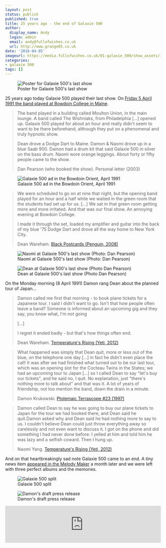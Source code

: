```yaml
---
layout: post
status: publish
published: true
title: 25 years ago - the end of Galaxie 500
author:
  display_name: Andy
  login: admin
  email: andy@fullofwishes.co.uk
  url: http://www.grange85.co.uk
date: '2016-04-05'
imageurl: https://media.fullofwishes.co.uk/01-galaxie_500/show_assets/1991-04-05/19910405-galaxie-500-bowdoin-college-04.jpg
categories:
- galaxie 500
tags: []
---
```

<figure class="caption aligncenter"><img src="https://media.fullofwishes.co.uk/01-galaxie_500/show_assets/1991-04-05/19910405-galaxie-500-bowdoin-college-05.jpg" alt="Poster for Galaxie 500's last show" /><figcaption class="caption-text">Poster for Galaxie 500's last show</figcaption></figure>
<p class="lead">25 years ago today Galaxie 500 played their last show. On <a href="/database/galaxie-500/shows/1991/1991-04-05-galaxie-500-bowdoin-college-brunswick-me-usa/">Friday 5 April 1991 the band played at Bowdoin College in Maine</a>.</p>
<blockquote>
	<p>The band played in a building called Moulton Union, in the main lounge. A band called The Wishniaks, from Philadelphia [&hellip;] opened up. Galaxie 500 played for about an hour and really didn't seem to want to be there beforehand, although they put on a phenomenal and truly hypnotic show.</p>
	<p>Dean drove a Dodge Dart to Maine. Damon & Naomi drove up in a blue Saab 900. Damon had a drum kit that said Galaxie 500 in silver on the bass drum. Naomi wore orange leggings. About forty or fifty people came to the show.</p>
	<footer>Dan Pearson (who booked the show). Personal letter (2003)</footer>
</blockquote>
<figure class="caption aligncenter"><img src="https://media.fullofwishes.co.uk/01-galaxie_500/pictures/bowdoin-orient-1991-04-05-galaxie-500.jpg" alt="Galaxie 500 ad in the Bowdoin Orient, April 1991" /><figcaption class="caption-text">Galaxie 500 ad in the Bowdoin Orient, April 1991</figcaption></figure>

<blockquote>
	<p>We were scheduled to go on at nine that night, but the opening band played for an hour and a half while we waited in the green room that the students had set up for us. [&hellip;] We sat in that green room getting more and more irritated. And that was our final show. An annoying evening at Bowdoin College.</p>
	<p>I made it through the set, loaded my amplifier and guitar into the back of my blue '75 Dodge Dart and drove all the way home to New York City.</p>
	<footer>Dean Wareham. <a href="http://amzn.to/1RAuO6h" target="_blank">Black Postcards (Penguin, 2008)</a></footer>
</blockquote>

<figure class="caption aligncenter"><img src="https://media.fullofwishes.co.uk/01-galaxie_500/show_assets/1991-04-05/19910405-galaxie-500-bowdoin-college-04.jpg" alt="Naomi at Galaxie 500's last show (Photo: Dan Pearson)" /><figcaption class="caption-text">Naomi at Galaxie 500's last show (Photo: Dan Pearson)</figcaption></figure>

<figure class="caption aligncenter"><img src="https://media.fullofwishes.co.uk/01-galaxie_500/show_assets/1991-04-05/19910405-galaxie-500-bowdoin-college-02.jpg" alt="Dean at Galaxie 500's last show (Photo Dan Pearson)" /><figcaption class="caption-text">Dean at Galaxie 500's last show (Photo Dan Pearson)</figcaption></figure>

<p>On the Monday morning (8 April 1991) Damon rang Dean about the planned tour of Japan&hellip;</p>

<blockquote>
	<p>Damon called me first that morning - to book plane tickets for a Japanese tour. I said I didn't want to go. Isn't that how people often leave a band? Someone is informed about an upcoming gig and they say, you know what, I'm not going</p>
	<p>[&hellip;]</p>
	<p>I regret it ended badly - but that's how things often end.</p>
	<footer>Dean Wareham. <a href="http://amzn.to/1RY3ukt" target="_blank">Temperature's Rising (Yeti, 2012)</a></footer>
</blockquote>

<blockquote>
	<p>What happened was simply that Dean quit, more or less out of the blue, on the telephone one day [&hellip;] in fact he didn't even place the call! It was after we had finished what turned out to be our last tour, which was an opening slot for the Cocteau Twins in the States; we had an upcoming tour to Japan [&hellip;] so I called Dean to say "let's buy our tickets", and he said no, I quit. No explanation, just "there's nothing more to talk about" and that was it. A lot of years of friendship, not too mention the band, down the drain in a minute.</p>
	<footer>Damon Krukowski. <a href="http://www.terrascope.co.uk/Home/New_Credits_Page.htm" target="_blank">Ptolemaic Terrascope #23 (1997)</a></footer>
</blockquote>

<blockquote>
	<p>Damon called Dean to say he was going to buy our plane tickets to Japan for the tour we had booked there, and Dean said he quit.Damon asked why and Dean said he had nothing more to say to us. I couldn't believe Dean could just throw everything away so carelessly and not even want to discuss it. I got on the phone and did something I had never done before: I yelled at him and told him he was lazy and a selfish coward. Then I hung up.</p>
	<footer>Naomi Yang. <a href="http://amzn.to/1RY3ukt" target="_blank">Temperature's Rising (Yeti, 2012)</a></footer>
</blockquote>

<p>And on that heartbreakingly sad note Galaxie 500 came to an end. A tiny news item <a href="/articles/1991-05-04-galaxie-500-split/">appeared in the Melody Maker</a> a month later and we were left with three perfect albums and the memories.</p>
<figure class="caption aligncenter"><img src="https://media.fullofwishes.co.uk/01-galaxie_500/pictures/g500_split.jpg" alt="Galaxie 500 split" /><figcaption class="caption-text">Galaxie 500 split</figcaption></figure>

<figure class="caption aligncenter"><img src="https://media.fullofwishes.co.uk/01-galaxie_500/pictures/galaxie-500-split-draft-presser.jpg" alt="Damon's draft press release" /><figcaption class="caption-text">Damon's draft press release</figcaption></figure>

<iframe style="border: 0; width: 100%; height: 120px;" src="https://bandcamp.com/EmbeddedPlayer/album=158016030/size=large/bgcol=ffffff/linkcol=0687f5/tracklist=false/artwork=small/track=3550322277/transparent=true/" seamless><a href="http://galaxie500.bandcamp.com/album/on-fire">On Fire by Galaxie 500</a></iframe>
